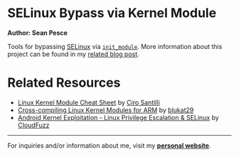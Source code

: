 # SELinux Bypass via Kernel Module  

**Author: Sean Pesce**  

Tools for bypassing [SELinux](https://en.wikipedia.org/wiki/Security-Enhanced_Linux) via [`init_module`](https://man7.org/linux/man-pages/man2/init_module.2.html).
More information about this project can be found in my [related blog post](https://seanpesce.blogspot.com/2023/05/bypassing-selinux-with-initmodule.html).  


# Related Resources  

 * [Linux Kernel Module Cheat Sheet](https://github.com/cirosantilli/linux-kernel-module-cheat/) by [Ciro Santilli](https://github.com/cirosantilli)
 * [Cross-compiling Linux Kernel Modules for ARM](https://blukat.me/2017/12/cross-compile-arm-kernel-module/) by [blukat29](https://blukat.me/)
 * [Android Kernel Exploitation - Linux Privilege Escalation & SELinux](https://cloudfuzz.github.io/android-kernel-exploitation/chapters/linux-privilege-escalation.html) by [CloudFuzz](https://github.com/cloudfuzz)

---------------------------------------------

For inquiries and/or information about me, visit my **[personal website](https://SeanPesce.github.io)**.  
